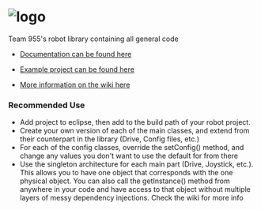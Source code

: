 ![logo](https://raw.githubusercontent.com/FRC-Team-955/Team955RobotLib/master/docs/logo.png)
=====
Team 955's robot library containing all general code

- [Documentation can be found here](https://frc-team-955.github.io/Team955RobotLib/)

- [Example project can be found here](https://github.com/FRC-Team-955/RobotLibExample)

- [More information on the wiki here](https://github.com/FRC-Team-955/Team955RobotLib/wiki)

### Recommended Use

- Add project to eclipse, then add to the build path of your robot project.
- Create your own version of each of the main classes, and extend from their counterpart in the library (Drive, Config files, etc.)
- For each of the config classes, override the setConfig() method, and change any values you don't want to use the default for from there
- Use the singleton architecture for each main part (Drive, Joystick, etc.). This allows you to have one object that corresponds with the one physical object. You can also call the getInstance() method from anywhere in your code and have access to that object without multiple layers of messy dependency injections. Check the wiki for more info
